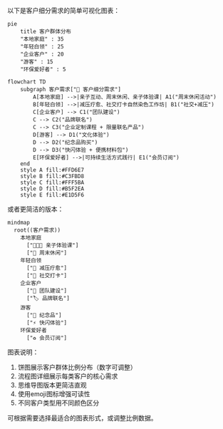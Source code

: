 以下是客户细分需求的简单可视化图表：

```mermaid
pie
    title 客户群体分布
    "本地家庭" : 35
    "年轻白领" : 25
    "企业客户" : 20
    "游客" : 15
    "环保爱好者" : 5
```

```mermaid
flowchart TD
    subgraph 客户需求["🎯 客户细分需求"]
        A[本地家庭] -->|亲子互动、周末休闲、亲子体验课| A1("周末休闲活动")
        B[年轻白领] -->|减压疗愈、社交打卡自然染色工作坊| B1("社交+减压")
        C[企业客户] --> C1("团队建设")
        C --> C2("品牌联名")
        C --> C3("企业定制课程 + 限量联名产品")
        D[游客] --> D1("文化体验")
        D --> D2("纪念品购买")
        D --> D3("快闪体验 + 便携材料包")
        E[环保爱好者] -->|可持续生活方式践行| E1("会员订阅")
    end
    style A fill:#FFD6E7
    style B fill:#C3FBD8
    style C fill:#FFF5BA
    style D fill:#B5F2EA
    style E fill:#E1D5F6
```

或者更简洁的版本：

```mermaid
mindmap
  root((客户需求))
    本地家庭
      ["👨‍👩‍👧 亲子体验课"]
      ["🛝 周末休闲"]
    年轻白领
      ["💆 减压疗愈"]
      ["📸 社交打卡"]
    企业客户
      ["👥 团队建设"]
      ["🏷️ 品牌联名"]
    游客
      ["🎁 纪念品"]
      ["⚡ 快闪体验"]
    环保爱好者
      ["♻️ 会员订阅"]
```

图表说明：
1. 饼图展示客户群体比例分布（数字可调整）
2. 流程图详细展示每类客户的核心需求
3. 思维导图版本更简洁直观
4. 使用emoji图标增强可读性
5. 不同客户类型用不同颜色区分

可根据需要选择最适合的图表形式，或调整比例数据。
